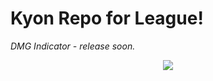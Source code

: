 # Kyon Repo for League!


<i>DMG Indicator - release soon.</i>


<center><img src ="http://i.imgur.com/0iSQWvA.png" /></center>
